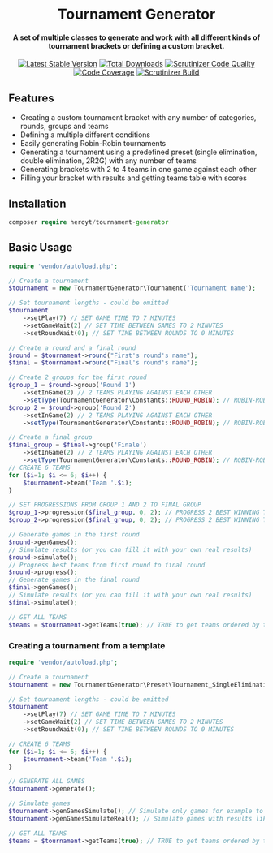 <h1 align="center">
<br>
Tournament Generator
<br>
</h1>

<h4 align="center">A set of multiple classes to generate and work with all different kinds of tournament brackets or defining a custom bracket.</h4>


<p align="center">
<a href="https://packagist.org/packages/heroyt/tournament-generator"><img src="https://poser.pugx.org/heroyt/tournament-generator/v/stable" alt="Latest Stable Version"></a>
<a href="https://packagist.org/packages/heroyt/tournament-generator"><img src="https://poser.pugx.org/heroyt/tournament-generator/downloads" alt="Total Downloads"></a>
<a href="https://scrutinizer-ci.com/g/heroyt/tournament-generator/?branch=master"><img src="https://scrutinizer-ci.com/g/heroyt/tournament-generator/badges/quality-score.png?b=master" alt="Scrutinizer Code Quality" data-canonical-src="https://scrutinizer-ci.com/g/heroyt/tournament-generator/badges/quality-score.png?b=master" style="max-width:100%;"></a>
<a href="(https://scrutinizer-ci.com/g/Heroyt/tournament-generator/?branch=master"><img src="https://scrutinizer-ci.com/g/Heroyt/tournament-generator/badges/coverage.png?b=master" alt="Code Coverage" data-canonical-src="https://scrutinizer-ci.com/g/heroyt/tournament-generator/badges/quality-score.png?b=master" style="max-width:100%;"></a>
<a href="https://scrutinizer-ci.com/g/Heroyt/tournament-generator/build-status/master"><img src="https://scrutinizer-ci.com/g/Heroyt/tournament-generator/badges/build.png?b=master" alt="Scrutinizer Build" data-canonical-src="https://scrutinizer-ci.com/g/Heroyt/tournament-generator/badges/build.png?b=master" style="max-width:100%;"></a>

</p>

## Features

- Creating a custom tournament bracket with any number of categories, rounds, groups and teams
- Defining a multiple different conditions
- Easily generating Robin-Robin tournaments
- Generating a tournament using a predefined preset (single elimination, double elimination, 2R2G) with any number of teams
- Generating brackets with 2 to 4 teams in one game against each other
- Filling your bracket with results and getting teams table with scores

## Installation

```php
composer require heroyt/tournament-generator
```

## Basic Usage
```php
require 'vendor/autoload.php';

// Create a tournament
$tournament = new TournamentGenerator\Tournament('Tournament name');

// Set tournament lengths - could be omitted
$tournament
	->setPlay(7) // SET GAME TIME TO 7 MINUTES
	->setGameWait(2) // SET TIME BETWEEN GAMES TO 2 MINUTES
	->setRoundWait(0); // SET TIME BETWEEN ROUNDS TO 0 MINUTES

// Create a round and a final round
$round = $tournament->round("First's round's name");
$final = $tournament->round("Final's round's name");

// Create 2 groups for the first round
$group_1 = $round->group('Round 1')
	->setInGame(2) // 2 TEAMS PLAYING AGAINST EACH OTHER
	->setType(TournamentGenerator\Constants::ROUND_ROBIN); // ROBIN-ROBIN GROUP
$group_2 = $round->group('Round 2')
	->setInGame(2) // 2 TEAMS PLAYING AGAINST EACH OTHER
	->setType(TournamentGenerator\Constants::ROUND_ROBIN); // ROBIN-ROBIN GROUP

// Create a final group
$final_group = $final->group('Finale')
	->setInGame(2) // 2 TEAMS PLAYING AGAINST EACH OTHER
	->setType(TournamentGenerator\Constants::ROUND_ROBIN); // ROBIN-ROBIN GROUP
// CREATE 6 TEAMS
for ($i=1; $i <= 6; $i++) {
	$tournament->team('Team '.$i);
}

// SET PROGRESSIONS FROM GROUP 1 AND 2 TO FINAL GROUP
$group_1->progression($final_group, 0, 2); // PROGRESS 2 BEST WINNING TEAMS
$group_2->progression($final_group, 0, 2); // PROGRESS 2 BEST WINNING TEAMS

// Generate games in the first round
$round->genGames();
// Simulate results (or you can fill it with your own real results)
$round->simulate();
// Progress best teams from first round to final round
$round->progress();
// Generate games in the final round
$final->genGames();
// Simulate results (or you can fill it with your own real results)
$final->simulate();

// GET ALL TEAMS
$teams = $tournament->getTeams(true); // TRUE to get teams ordered by their results
```

### Creating a tournament from a template

```php
require 'vendor/autoload.php';

// Create a tournament
$tournament = new TournamentGenerator\Preset\Tournament_SingleElimination('Tournament name');

// Set tournament lengths - could be omitted
$tournament
	->setPlay(7) // SET GAME TIME TO 7 MINUTES
	->setGameWait(2) // SET TIME BETWEEN GAMES TO 2 MINUTES
	->setRoundWait(0); // SET TIME BETWEEN ROUNDS TO 0 MINUTES

// CREATE 6 TEAMS
for ($i=1; $i <= 6; $i++) {
	$tournament->team('Team '.$i);
}

// GENERATE ALL GAMES
$tournament->generate();

// Simulate games
$tournament->genGamesSimulate(); // Simulate only games for example to only save bracket to DB
$tournament->genGamesSimulateReal(); // Simulate games with results like a real tournament

// GET ALL TEAMS
$teams = $tournament->getTeams(true); // TRUE to get teams ordered by their results
```
